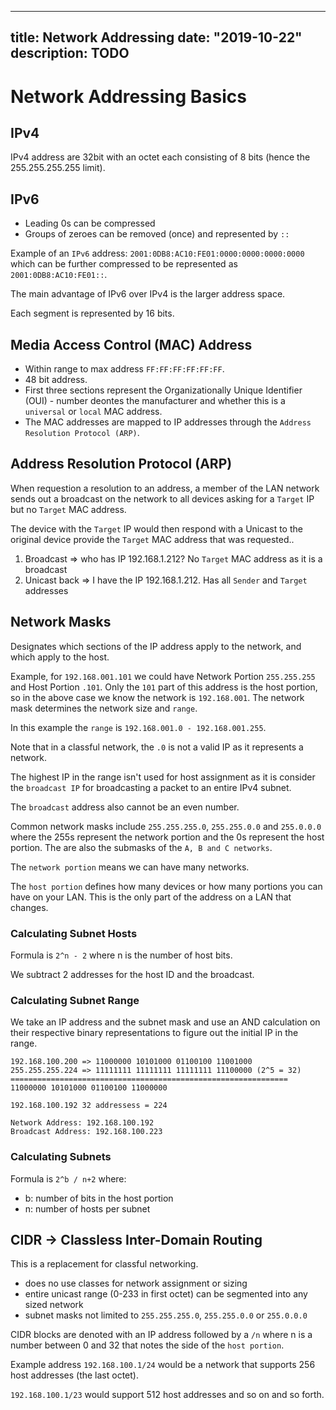 
---
title: Network Addressing
date: "2019-10-22"
description: TODO
---

# Network Addressing Basics

## IPv4

IPv4 address are 32bit with an octet each consisting of 8 bits (hence the 255.255.255.255 limit).

## IPv6

- Leading 0s can be compressed
- Groups of zeroes can be removed (once) and represented by `::`

Example of an `IPv6` address: `2001:0DB8:AC10:FE01:0000:0000:0000:0000` which can be further compressed to be represented as `2001:0DB8:AC10:FE01::`.

The main advantage of IPv6 over IPv4 is the larger address space.

Each segment is represented by 16 bits.

## Media Access Control (MAC) Address

- Within range to max address `FF:FF:FF:FF:FF:FF`.
- 48 bit address.
- First three sections represent the Organizationally Unique Identifier (OUI) - number deontes the manufacturer and whether this is a `universal` or `local` MAC address.
- The MAC addresses are mapped to IP addresses through the `Address Resolution Protocol (ARP)`.

## Address Resolution Protocol (ARP)

When requestion a resolution to an address, a member of the LAN network sends out a broadcast on the network to all devices asking for a `Target` IP but no `Target` MAC address.

The device with the `Target` IP would then respond with a Unicast to the original device provide the `Target` MAC address that was requested..

1. Broadcast => who has IP 192.168.1.212? No `Target` MAC address as it is a broadcast
2. Unicast back => I have the IP 192.168.1.212. Has all `Sender` and `Target` addresses

## Network Masks

Designates which sections of the IP address apply to the network, and which apply to the host.

Example, for `192.168.001.101` we could have Network Portion `255.255.255` and Host Portion `.101`. Only the `101` part of this address is the host portion, so in the above case we know the network is `192.168.001`. The network mask determines the network size and `range`.

In this example the `range` is `192.168.001.0 - 192.168.001.255`.

Note that in a classful network, the `.0` is not a valid IP as it represents a network.

The highest IP in the range isn't used for host assignment as it is consider the `broadcast IP` for broadcasting a packet to an entire IPv4 subnet.

The `broadcast` address also cannot be an even number.

Common network masks include `255.255.255.0`, `255.255.0.0` and `255.0.0.0` where the 255s represent the network portion and the 0s represent the host portion. The are also the submasks of the `A, B and C networks`.

The `network portion` means we can have many networks.

The `host portion` defines how many devices or how many portions you can have on your LAN. This is the only part of the address on a LAN that changes.

### Calculating Subnet Hosts

Formula is `2^n - 2` where n is the number of host bits.

We subtract 2 addresses for the host ID and the broadcast.

### Calculating Subnet Range

We take an IP address and the subnet mask and use an AND calculation on their respective binary representations to figure out the initial IP in the range.

```shell
192.168.100.200 => 11000000 10101000 01100100 11001000
255.255.255.224 => 11111111 11111111 11111111 11100000 (2^5 = 32)
==============================================================
11000000 10101000 01100100 11000000

192.168.100.192 32 addressess = 224

Network Address: 192.168.100.192
Broadcast Address: 192.168.100.223
```

### Calculating Subnets

Formula is `2^b / n+2` where:

- b: number of bits in the host portion
- n: number of hosts per subnet

## CIDR -> Classless Inter-Domain Routing

This is a replacement for classful networking.

- does no use classes for network assignment or sizing
- entire unicast range (0-233 in first octet) can be segmented into any sized network
- subnet masks not limited to `255.255.255.0`, `255.255.0.0` or `255.0.0.0`

CIDR blocks are denoted with an IP address followed by a `/n` where n is a number between 0 and 32 that notes the side of the `host portion`.

Example address `192.168.100.1/24` would be a network that supports 256 host addresses (the last octet).

`192.168.100.1/23` would support 512 host addresses and so on and so forth.

